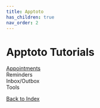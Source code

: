 ```yaml
---
title: Apptoto
has_children: true
nav_order: 2
---
```


# Apptoto Tutorials

<a href="./appointments.html">Appointments</a> <br />
Reminders <br />
Inbox/Outbox <br />
Tools <br />

<a href="/index.html">Back to Index</a>
